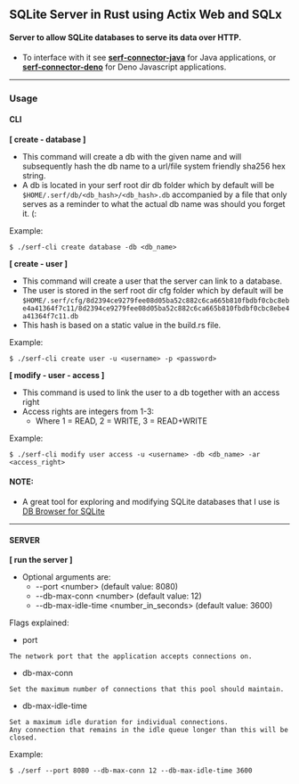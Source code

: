 ## SQLite Server in Rust using Actix Web and SQLx
#### Server to allow SQLite databases to serve its data over HTTP.
- To interface with it see **[serf-connector-java](https://github.com/rikardbq/serf-connector-java)** for Java applications, or **[serf-connector-deno](https://github.com/rikardbq/serf-connector-deno)** for Deno Javascript applications.

---

### Usage

#### CLI
**[ create - database ]**
- This command will create a db with the given name and will subsequently hash the db name to a url/file system friendly sha256 hex string.
- A db is located in your serf root dir db folder which by default will be ```$HOME/.serf/db/<db_hash>/<db_hash>.db``` accompanied by a file that only serves as a reminder to what the actual db name was should you forget it. (:

Example:
```
$ ./serf-cli create database -db <db_name>
```

**[ create - user ]**
- This command will create a user that the server can link to a database.
- The user is stored in the serf root dir cfg folder which by default will be ```$HOME/.serf/cfg/8d2394ce9279fee08d05ba52c882c6ca665b810fbdbf0cbc8ebe4a41364f7c11/8d2394ce9279fee08d05ba52c882c6ca665b810fbdbf0cbc8ebe4a41364f7c11.db```
- This hash is based on a static value in the build.rs file.

Example:
```
$ ./serf-cli create user -u <username> -p <password>
```

**[ modify - user - access ]**
- This command is used to link the user to a db together with an access right
- Access rights are integers from 1-3:
    - Where 1 = READ, 2 = WRITE, 3 = READ+WRITE

Example:
```
$ ./serf-cli modify user access -u <username> -db <db_name> -ar <access_right>
```

#### NOTE:
- A great tool for exploring and modifying SQLite databases that I use is [DB Browser for SQLite](https://sqlitebrowser.org/)

---

#### SERVER
**[ run the server ]**
- Optional arguments are:
    - --port \<number\> (default value: 8080)
    - --db-max-conn \<number\> (default value: 12)
    - --db-max-idle-time \<number_in_seconds\> (default value: 3600)

Flags explained:
- port
```
The network port that the application accepts connections on.
```
- db-max-conn
```
Set the maximum number of connections that this pool should maintain.
```
- db-max-idle-time
```
Set a maximum idle duration for individual connections.
Any connection that remains in the idle queue longer than this will be closed.
```

Example:
```
$ ./serf --port 8080 --db-max-conn 12 --db-max-idle-time 3600
```

